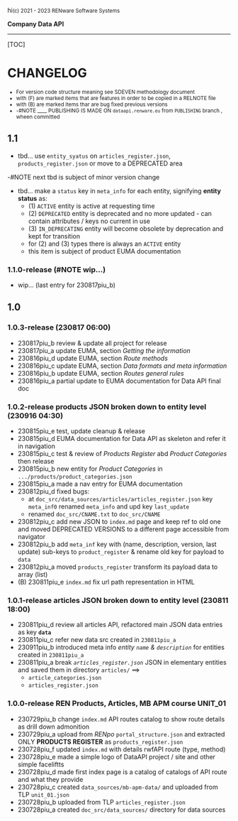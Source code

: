 hi<small>(c) 2021 - 2023 RENware Software Systems</small>

**Company Data API**

***

[TOC]

# CHANGELOG

<small>

- For version code structure meaning see SDEVEN methodology document
- with (F) are marked items that are features in order to be copied in a RELNOTE file
- with (B) are marked items thar are bug fixed previous versions
- -#NOTE ____ PUBLISHING IS MADE ON `dataapi.renware.eu` from `PUBLISHING` branch , wheen committed

</small>


## 1.1

* tbd... use `entity_syatus` on `articles_register.json`, `products_register.json` or move to a DEPRECATED area


-#NOTE next tbd is subject of minor version change
* tbd... make a `status` key in `meta_info` for each entity, signifying **entity status** as:
    *  (1) `ACTIVE` entity is active at requesting time
    *  (2) `DEPRECATED` entity is deprecated and no more updated - can contain attributes / keys no current in use
    *  (3) `IN_DEPRECATING` entity will become obsolete by deprecation and kept for transition
    *  for (2) and (3) types there is always an `ACTIVE` entity
    *  this item is subject of product EUMA documentation


### 1.1.0-release (#NOTE wip...)

* wip... (last entry for 230817piu_b)








## 1.0

### 1.0.3-release (230817 06:00)

* 230817piu_b review & update all project for release
* 230817piu_a update EUMA, section _Getting the information_
* 230816piu_d update EUMA, section _Route methods_
* 230816piu_c update EUMA, section _Data formats and meta information_
* 230816piu_b update EUMA, section _Routes general rules_
* 230816piu_a partial update to EUMA documentation for Data API final doc




### 1.0.2-release products JSON broken down to entity level (230916 04:30)

* 230815piu_e test, update cleanup & release
* 230815piu_d EUMA documentation for Data API as skeleton and refer it in navigation
* 230815piu_c test & review of _Products Register_ abd _Product Categories_ then release
* 230815piu_b new entity for _Product Categories_ in `.../products/product_categories.json`
* 230815piu_a made a nav entry for EUMA documentation
* 230812piu_d fixed bugs:
    * at `doc_src/data_sources/articles/articles_register.json` key `meta_inf0` renamed `meta_info` and upd key `last_update`
    * renamed `doc_src/CNAME.txt` to `doc_src/CNAME`
* 230812piu_c add new JSON to `index.md` page and keep ref to old one and moved DEPRECATED VERSIONS to a different page accessible from navigator
* 230812piu_b add `meta_inf` key with (name, description, version, last update) sub-keys to `product_register` & rename old key for payload to `data`
* 230812piu_a moved `products_register` transform its payload data to array (list)
* (B) 230811piu_e `index.md` fix url path representation in HTML




### 1.0.1-release articles JSON broken down to entity level (230811 18:00)

* 230811piu_d review all articles API, refactored main JSON data entries as key **`data`**
* 230811piu_c refer new data src created in `230811piu_a`
* 230911piu_b introduced meta info *entity `name` & `description`* for entities created in `230811piu_a`
* 230811piu_a break _`articles_register.json`_ JSON in elementary entities and saved them in directory `articles/` ==>
  * `article_categories.json`
  * `articles_register.json`




### 1.0.0-release REN Products, Articles, MB APM course UNIT_01

* 230729piu_b change `index.md` API routes catalog to show route details as drill down admonition
* 230729piu_a upload from _RENpo_ `portal_structure.json` and extracted ONLY **PRODUCTS REGISTER** as `products_register.json`
* 230728piu_f updated `index.md` with details rwfAPI route (type, method)
* 230728piu_e made a simple logo of DataAPI project / site and other simple faceliftts
* 230728piu_d made first index page is a catalog of catalogs of API route and what they provide
* 230728piu_c created `data_sources/mb-apm-data/` and uploaded from TLP `unit_01.json`
* 230728piu_b uploaded from TLP `articles_register.json`
* 230728piu_a created `doc_src/data_sources/` directory for data sources


